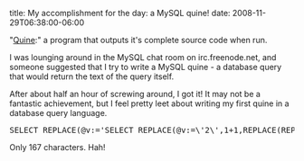 title: My accomplishment for the day: a MySQL quine!
date: 2008-11-29T06:38:00-06:00

"[Quine](http://en.wikipedia.org/wiki/Quine_%28computing%29):" a program that outputs it's complete source code when run.

I was lounging around in the MySQL chat room on irc.freenode.net, and someone suggested that I try to write a MySQL quine - a database query that would return the text of the query itself.

After about half an hour of screwing around, I got it!  It may not be a fantastic achievement, but I feel pretty leet about writing my first quine in a database query language.

<pre lang="mysql">
SELECT REPLACE(@v:='SELECT REPLACE(@v:=\'2\',1+1,REPLACE(REPLACE(@v,\'\\\\\',\'\\\\\\\\\'),\'\\\'\',\'\\\\\\\'\'));',1+1,REPLACE(REPLACE(@v,'\\','\\\\'),'\'','\\\''));
</pre>

Only 167 characters.  Hah!
